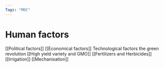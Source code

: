 ```yaml
---
Tags: "MOC"
---
```

# Human factors
[[Political factors]]
[[Economical factors]]
Technological factors the green revolution
	[[High yield variety and GMO]]
	[[Fertilizers and Herbicides]]
	[[Irrigation]]
		[[Mechanisation]]
